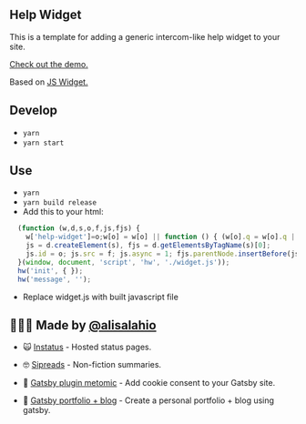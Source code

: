 ## Help Widget

This is a template for adding a generic intercom-like help widget to your site. 

[Check out the demo.](https://help-widget.netlify.com)

Based on [JS Widget.](https://github.com/jenyayel/js-widget)

## Develop
- `yarn`
- `yarn start`

## Use
- `yarn`
- `yarn build release`
- Add this to your html:
```javascript
  (function (w,d,s,o,f,js,fjs) {
    w['help-widget']=o;w[o] = w[o] || function () { (w[o].q = w[o].q || []).push(arguments) };
    js = d.createElement(s), fjs = d.getElementsByTagName(s)[0];
    js.id = o; js.src = f; js.async = 1; fjs.parentNode.insertBefore(js, fjs);
  }(window, document, 'script', 'hw', './widget.js'));
  hw('init', { });
  hw('message', '');
```
- Replace widget.js with built javascript file

## 🙋🏻‍♂️ Made by [@alisalahio](https://twitter.com/alisalahio)

- 🙀 [Instatus](https://instatus.com) - Hosted status pages.
- 🤓 [Sipreads](https://sipreads.com) - Non-fiction summaries.

- 🍪 [Gatsby plugin metomic](https://github.com/alisalahio/gatsby-plugin-metomic) - Add cookie consent to your Gatsby site.
- 👋 [Gatsby portfolio + blog](https://www.gatsbyjs.org/starters/alisalahio/gatsby-starter-blog-and-portfolio/) - Create a personal portfolio + blog using gatsby.
